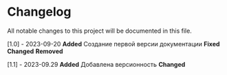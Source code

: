 # Changelog

All notable changes to this project will be documented in this file.

[1.0] - 2023-09-20
**Added**
Создание первой версии документации
**Fixed**
**Changed**
**Removed**

[1.1] - 2023-09.29
**Added**
Добавлена версионность
**Changed**
